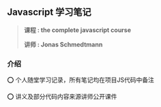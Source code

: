 ## Javascript 学习笔记

>**课程 : the complete javascript course**
>
>**讲师 : Jonas Schmedtmann**



### 介绍

⭕ 个人随堂学习记录，所有笔记均在项目JS代码中备注

⭕ 讲义及部分代码内容来源讲师公开课件

